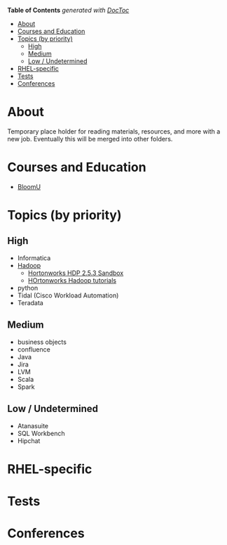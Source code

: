 <!-- START doctoc generated TOC please keep comment here to allow auto update -->
<!-- DON'T EDIT THIS SECTION, INSTEAD RE-RUN doctoc TO UPDATE -->
**Table of Contents**  *generated with [DocToc](https://github.com/thlorenz/doctoc)*

- [About](#about)
- [Courses and Education](#courses-and-education)
- [Topics (by priority)](#topics-by-priority)
  - [High](#high)
  - [Medium](#medium)
  - [Low / Undetermined](#low--undetermined)
- [RHEL-specific](#rhel-specific)
- [Tests](#tests)
- [Conferences](#conferences)

<!-- END doctoc generated TOC please keep comment here to allow auto update -->

# About

Temporary place holder for reading materials, resources, and more with a new job. Eventually this will be merged into other folders.

# Courses and Education

* [BloomU](http://bloomu.edu/extended)

# Topics (by priority)

## High

* Informatica
* [Hadoop](https://github.com/mtdeguzis/documents/tree/master/systems-engineer-training/hadoop)
  * [Hortonworks HDP 2.5.3 Sandbox](http://hortonworks.com/downloads/#sandbox)
  * [HOrtonworks Hadoop tutorials](http://hortonworks.com/tutorials/)
* python
* Tidal (Cisco Workload Automation)
* Teradata

## Medium

* business objects
* confluence
* Java
* Jira
* LVM
* Scala
* Spark

## Low / Undetermined

* Atanasuite
* SQL Workbench
* Hipchat

# RHEL-specific

# Tests

# Conferences
